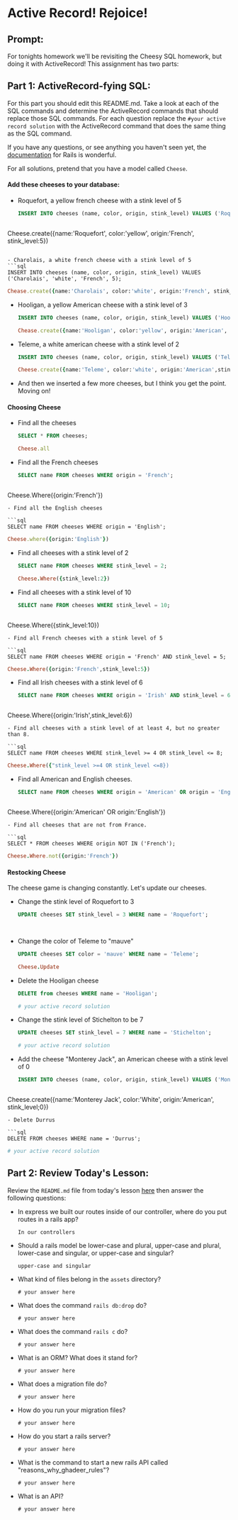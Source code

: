 # Active Record!  Rejoice!

## Prompt:
For tonights homework we'll be revisiting the Cheesy SQL homework, but doing it with ActiveRecord!  This assignment has two parts:

## Part 1: ActiveRecord-fying SQL:

For this part you should edit this README.md. Take a look at each of the SQL commands and determine the ActiveRecord commands that should replace those SQL commands.  For each question replace the `#your active record solution` with the ActiveRecord command that does the same thing as the SQL command.

If you have any questions, or see anything you haven't seen yet, the [documentation](https://guides.rubyonrails.org/active_record_basics.html) for Rails is wonderful.

For all solutions, pretend that you have a model called `Cheese`.

#### Add these cheeses to your database:

- Roquefort, a yellow french cheese with a stink level of 5
  ```sql
  INSERT INTO cheeses (name, color, origin, stink_level) VALUES ('Roquefort', 'yellow', 'French', 5);
  ```

  ```ruby
 Cheese.create({name:'Roquefort', color:'yellow', origin:'French', stink_level:5})
  ```

- Charolais, a white french cheese with a stink level of 5
  ```sql
  INSERT INTO cheeses (name, color, origin, stink_level) VALUES ('Charolais', 'white', 'French', 5);
  ```

  ```ruby
  Chease.create({name:'Charolais', color:'white', origin:'French', stink_level:5})
  ```

- Hooligan, a yellow American cheese with a stink level of 3
  ```sql
  INSERT INTO cheeses (name, color, origin, stink_level) VALUES ('Hooligan', 'yellow', 'American', 3);
  ```

  ```ruby
  Chease.create({name:'Hooligan', color:'yellow', origin:'American', stink_level:3})
  ```
- Teleme, a white american cheese with a stink level of 2
  ```sql
  INSERT INTO cheeses (name, color, origin, stink_level) VALUES ('Teleme', 'white', 'American', 2);
  ```

  ```ruby
  Cheese.create({name:'Teleme', color:'white', origin:'American',stink_level;2})
  ```
- And then we inserted a few more cheeses, but I think you get the point.  Moving on!

#### Choosing Cheese


- Find all the cheeses
  
  ```sql
  SELECT * FROM cheeses;
  ```

  ```ruby
  Cheese.all
  ```

- Find all the French cheeses
    
  ```sql
  SELECT name FROM cheeses WHERE origin = 'French';
  ```

  ```ruby
 Cheese.Where({origin:'French'})
  ```
- Find all the English cheeses
    
  ```sql
  SELECT name FROM cheeses WHERE origin = 'English';
  ```

  ```ruby
  Cheese.where({origin:'English'})
  ```
- Find all cheeses with a stink level of 2
    
  ```sql
  SELECT name FROM cheeses WHERE stink_level = 2;
  ```

  ```ruby
  Cheese.Where({stink_level:2})
  ```
- Find all cheeses with a stink level of 10
    
  ```sql
  SELECT name FROM cheeses WHERE stink_level = 10;
  ```

  ```ruby
 Cheese.Where({stink_level:10})
  ```
- Find all French cheeses with a stink level of 5
    
  ```sql
  SELECT name FROM cheeses WHERE origin = 'French' AND stink_level = 5;
  ```

  ```ruby
 Cheese.Where({origin:'French',stink_level:5})
  ```
- Find all Irish cheeses with a stink level of 6
    
  ```sql
  SELECT name FROM cheeses WHERE origin = 'Irish' AND stink_level = 6;
  ```

  ```ruby
 Cheese.Where({origin:'Irish',stink_level:6})
  ```
- Find all cheeses with a stink level of at least 4, but no greater than 8.
    
  ```sql
  SELECT name FROM cheeses WHERE stink_level >= 4 OR stink_level <= 8;
  ```

  ```ruby
 Cheese.Where({"stink_level >=4 OR stink_level <=8})
  ```
- Find all American and English cheeses.
    
  ```sql
  SELECT name FROM cheeses WHERE origin = 'American' OR origin = 'English';
  ```

  ```ruby
 Cheese.Where({origin:'American' OR origin:'English'})
  ```
- Find all cheeses that are not from France.
    
  ```sql
  SELECT * FROM cheeses WHERE origin NOT IN ('French');
  ```

  ```ruby
  Cheese.Where.not({origin:'French'})
  ```


#### Restocking Cheese

The cheese game is changing constantly. Let's update our cheeses.

- Change the stink level of Roquefort to 3
    
  ```sql
  UPDATE cheeses SET stink_level = 3 WHERE name = 'Roquefort';
  ```

  ```ruby
 
  ```
- Change the color of Teleme to "mauve"
    
  ```sql
  UPDATE cheeses SET color = 'mauve' WHERE name = 'Teleme';
  ```

  ```ruby
  Cheese.Update
  ```
- Delete the Hooligan cheese
    
  ```sql
  DELETE from cheeses WHERE name = 'Hooligan';
  ```

  ```ruby
  # your active record solution
  ```
- Change the stink level of Stichelton to be 7
    
  ```sql
  UPDATE cheeses SET stink_level = 7 WHERE name = 'Stichelton';
  ```

  ```ruby
  # your active record solution
  ```
- Add the cheese "Monterey Jack", an American cheese with a stink level of 0
    
  ```sql
  INSERT INTO cheeses (name, color, origin, stink_level) VALUES ('Monterey Jack', 'white', 'American', 0);
  ```

  ```ruby
 Cheese.create({name:'Monterey Jack', color:'White', origin:'American', stink_level;0})
  ```
- Delete Durrus
    
  ```sql
  DELETE FROM cheeses WHERE name = 'Durrus';
  ```

  ```ruby
  # your active record solution
  ```

## Part 2: Review Today's Lesson:
Review the `README.md` file from today's lesson [here](https://github.com/WDI-HoneyBadger/w10d03-intro-to-rails) then answer the following questions:

- In express we built our routes inside of our controller, where do you put routes in a rails app?
  ```
  In our controllers
  ```
- Should a rails model be lower-case and plural, upper-case and plural, lower-case and singular, or upper-case and singular?
  ```
  upper-case and singular
  ```
- What kind of files belong in the `assets` directory?
  ```
  # your answer here
  ```
- What does the command `rails db:drop` do?
  ```
  # your answer here
  ```
- What does the command `rails c` do?
  ```
  # your answer here
  ```
- What is an ORM?  What does it stand for?
  ```
  # your answer here
  ```
- What does a migration file do?
  ```
  # your answer here
  ```
- How do you run your migration files?
  ```
  # your answer here
  ```
- How do you start a rails server?
  ```
  # your answer here
  ```
- What is the command to start a new rails API called "reasons_why_ghadeer_rules"?
  ```
  # your answer here
  ```
- What is an API?
  ```
  # your answer here
  ```
